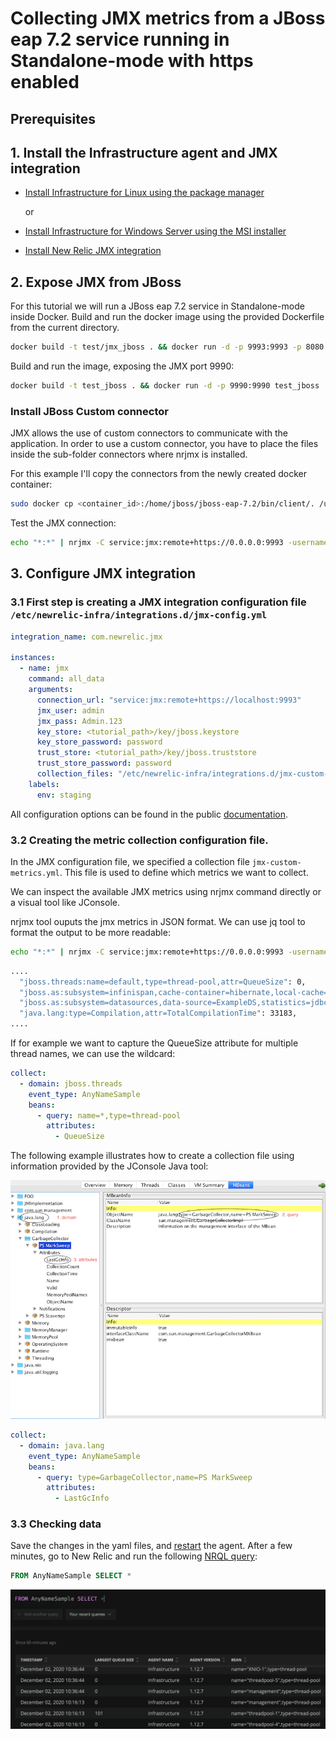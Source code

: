 # Collecting JMX metrics from a JBoss eap 7.2 service running in Standalone-mode with https enabled

## Prerequisites

##  1. <a name='InstalltheInfrastructureagent'></a>Install the Infrastructure agent and JMX integration

- [Install Infrastructure for Linux using the package manager](https://docs.newrelic.com/docs/infrastructure/install-configure-manage-infrastructure/linux-installation/install-infrastructure-linux-using-package-manager)

  or 

- [Install Infrastructure for Windows Server using the MSI installer](https://docs.newrelic.com/docs/infrastructure/install-configure-manage-infrastructure/windows-installation/install-infrastructure-windows-server-using-msi-installer)

- [Install New Relic JMX integration](https://docs.newrelic.com/docs/integrations/host-integrations/host-integrations-list/jmx-monitoring-integration#install)

## 2. Expose JMX from JBoss

For this tutorial we will run a JBoss eap 7.2 service in Standalone-mode inside Docker. Build and run the docker image
using the provided Dockerfile from the current directory.

```bash
docker build -t test/jmx_jboss . && docker run -d -p 9993:9993 -p 8080:8080 -p 8443:8443 -p 9990:9990 test/jmx_jboss
```

Build and run the image, exposing the JMX port 9990:

```bash	
docker build -t test_jboss . && docker run -d -p 9990:9990 test_jboss
```
### Install JBoss Custom connector
JMX allows the use of custom connectors to communicate with the application. In order to use a custom connector, you have to place the files inside the sub-folder connectors where nrjmx is installed.

For this example I'll copy the connectors from the newly created docker container:

```bash
sudo docker cp <container_id>:/home/jboss/jboss-eap-7.2/bin/client/. /usr/lib/nrjmx/connectors/
```

Test the JMX connection:

```bash
echo "*:*" | nrjmx -C service:jmx:remote+https://0.0.0.0:9993 -username admin -password Admin.123 -keyStore $(pwd)/key/jboss.keystore -keyStorePassword password -trustStore $(pwd)/key/jboss.truststore -trustStorePassword password
```

##  3. Configure JMX integration


### 3.1 First step is creating a JMX integration configuration file `/etc/newrelic-infra/integrations.d/jmx-config.yml`

```yaml
integration_name: com.newrelic.jmx

instances:
  - name: jmx
    command: all_data
    arguments:
      connection_url: "service:jmx:remote+https://localhost:9993"
      jmx_user: admin
      jmx_pass: Admin.123
      key_store: <tutorial_path>/key/jboss.keystore
      key_store_password: password
      trust_store: <tutorial_path>/key/jboss.truststore
      trust_store_password: password
      collection_files: "/etc/newrelic-infra/integrations.d/jmx-custom-metrics.yml"
    labels:
      env: staging
```

All configuration options can be found in the public [documentation](https://docs.newrelic.com/docs/integrations/host-integrations/host-integrations-list/jmx-monitoring-integration#config).

### 3.2 Creating the metric collection configuration file.
In the JMX configuration file, we specified a collection file `jmx-custom-metrics.yml`. This file is used to define which metrics we want to collect.

We can inspect the available JMX metrics using nrjmx command directly or a visual tool like  JConsole.


nrjmx tool ouputs the jmx metrics in JSON format. We can use jq tool to format the output to be more readable:

```bash
echo "*:*" | nrjmx -C service:jmx:remote+https://0.0.0.0:9993 -username admin -password Admin.123 -keyStore $(pwd)/key/jboss.keystore -keyStorePassword password -trustStore $(pwd)/key/jboss.truststore -trustStorePassword password
```

```bash
....
  "jboss.threads:name=default,type=thread-pool,attr=QueueSize": 0,
  "jboss.as:subsystem=infinispan,cache-container=hibernate,local-cache=timestamps,memory=object,attr=size": -1,
  "jboss.as:subsystem=datasources,data-source=ExampleDS,statistics=jdbc,attr=PreparedStatementCacheAddCount": 0,
  "java.lang:type=Compilation,attr=TotalCompilationTime": 33183,
....
```

If for example we want to capture the QueueSize attribute for multiple thread names, we can use the wildcard:

```yaml
collect:
  - domain: jboss.threads
    event_type: AnyNameSample
    beans:
      - query: name=*,type=thread-pool
        attributes:
          - QueueSize
```

The following example illustrates how to create a collection file using information provided by the JConsole Java tool:

![](./img/jconsole.png)

```yaml
collect:
  - domain: java.lang
    event_type: AnyNameSample
    beans:
      - query: type=GarbageCollector,name=PS MarkSweep
        attributes:
          - LastGcInfo
```

### 3.3 Checking data

Save the changes in the yaml files, and [restart](https://docs.newrelic.com/docs/infrastructure/install-infrastructure-agent/manage-your-agent/start-stop-restart-infrastructure-agent) the agent. After a few minutes, go to New Relic and run the following [NRQL query](https://docs.newrelic.com/docs/query-data/nrql-new-relic-query-language):

```sql 
FROM AnyNameSample SELECT *
```

![](./img/query.png)

